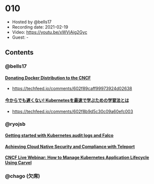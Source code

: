 # 010

- Hosted by @bells17
- Recording date: 2021-02-19
- Video: https://youtu.be/xWVjAig2Gyc
- Guest: -

## Contents

### @bells17

#### [Donating Docker Distribution to the CNCF](https://www.docker.com/blog/donating-docker-distribution-to-the-cncf/)

- https://techfeed.io/comments/602f89caff99973924d02638

#### [今からでも遅くない! Kubernetesを最速で学ぶための学習法とは](https://thinkit.co.jp/article/18079)

- https://techfeed.io/comments/602f8b9d5c30c09a60efc003

### @ryojsb
#### [Getting started with Kubernetes audit logs and Falco](https://sysdig.com/blog/kubernetes-audit-log-falco/)

#### [Achieving Cloud Native Security and Compliance with Teleport](https://www.infracloud.io/blogs/achieving-cloud-native-security-compliance-teleport/)

#### [CNCF Live Webinar: How to Manage Kubernetes Application Lifecycle Using Carvel](https://community.cncf.io/events/details/cncf-cncf-online-programs-presents-cncf-live-webinar-how-to-manage-kubernetes-application-lifecycle-using-carvel/?utm_source=hs_email&utm_medium=email&_hsenc=p2ANqtz-_HBVKRXAD06_CpuwK_EwXMGM-hEpOtjwyOkwa6ITw9rv9WMi3Iea2ZUlAh39jPBswmTSEI#/)


### @chago (欠席)
